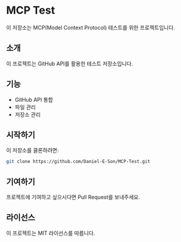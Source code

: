 # MCP Test

이 저장소는 MCP(Model Context Protocol) 테스트를 위한 프로젝트입니다.

## 소개
이 프로젝트는 GitHub API를 활용한 테스트 저장소입니다.

## 기능
- GitHub API 통합
- 파일 관리
- 저장소 관리

## 시작하기
이 저장소를 클론하려면:
```bash
git clone https://github.com/Daniel-E-Son/MCP-Test.git
```

## 기여하기
프로젝트에 기여하고 싶으시다면 Pull Request를 보내주세요.

## 라이선스
이 프로젝트는 MIT 라이선스를 따릅니다.